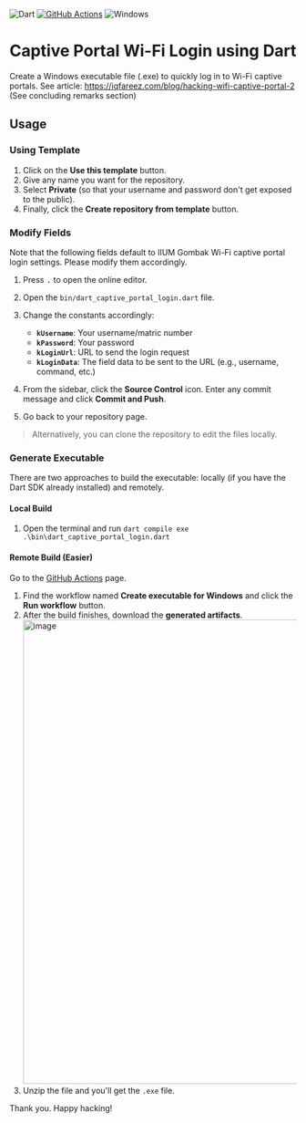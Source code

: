 ![Dart](https://img.shields.io/badge/dart-%230175C2.svg?style=for-the-badge&logo=dart&logoColor=white)
[![GitHub Actions](https://img.shields.io/badge/github%20actions-%232671E5.svg?style=for-the-badge&logo=githubactions&logoColor=white)](https://github.com/iqfareez/dart_captive_portal_login/actions/workflows/compile-exe-windows.yml)
![Windows](https://img.shields.io/badge/Windows-0078D6?style=for-the-badge&logo=windows&logoColor=white)

# Captive Portal Wi-Fi Login using Dart

Create a Windows executable file (.exe) to quickly log in to Wi-Fi captive portals. See article: https://iqfareez.com/blog/hacking-wifi-captive-portal-2 (See concluding remarks section)

## Usage

### Using Template

1. Click on the **Use this template** button.
2. Give any name you want for the repository.
3. Select **Private** (so that your username and password don't get exposed to the public).
4. Finally, click the **Create repository from template** button.

### Modify Fields

Note that the following fields default to IIUM Gombak Wi-Fi captive portal login settings. Please modify them accordingly.

1. Press <kbd>.</kbd> to open the online editor.
2. Open the `bin/dart_captive_portal_login.dart` file.
3. Change the constants accordingly:

   - **`kUsername`**: Your username/matric number
   - **`kPassword`**: Your password
   - **`kLoginUrl`**: URL to send the login request
   - **`kLoginData`**: The field data to be sent to the URL (e.g., username, command, etc.)

4. From the sidebar, click the **Source Control** icon. Enter any commit message and click **Commit and Push**.
5. Go back to your repository page.

> Alternatively, you can clone the repository to edit the files locally.

### Generate Executable

There are two approaches to build the executable: locally (if you have the Dart SDK already installed) and remotely.

#### Local Build

1. Open the terminal and run `dart compile exe .\bin\dart_captive_portal_login.dart`

#### Remote Build (Easier)

Go to the [GitHub Actions](https://github.com/iqfareez/dart_captive_portal_login/actions) page.

1. Find the workflow named **Create executable for Windows** and click the **Run workflow** button.
2. After the build finishes, download the **generated artifacts**.
   <img width="1474" height="814" alt="image" src="https://github.com/user-attachments/assets/30d937b1-74d3-46c8-a905-d19f926f8337" />
4. Unzip the file and you'll get the `.exe` file.

Thank you. Happy hacking!
